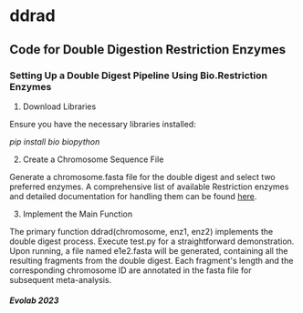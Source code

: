 # ddrad
## Code for Double Digestion Restriction Enzymes

### Setting Up a Double Digest Pipeline Using Bio.Restriction Enzymes

1. Download Libraries

Ensure you have the necessary libraries installed:

*pip install bio biopython*

2. Create a Chromosome Sequence File

Generate a chromosome.fasta file for the double digest and select two preferred enzymes. A comprehensive list of available Restriction enzymes and detailed documentation for handling them can be found [here](http://biopython.org/DIST/docs/cookbook/Restriction.html).

3. Implement the Main Function

The primary function ddrad(chromosome, enz1, enz2) implements the double digest process. Execute test.py for a straightforward demonstration. Upon running, a file named e1e2.fasta will be generated, containing all the resulting fragments from the double digest. Each fragment's length and the corresponding chromosome ID are annotated in the fasta file for subsequent meta-analysis.

##### *Evolab 2023*
